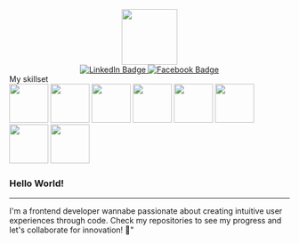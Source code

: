 <div id="header" align="center">
  <img src="https://media.giphy.com/media/M9gbBd9nbDrOTu1Mqx/giphy.gif" width="100"/>
  <div id="badges">
  <a href="https://www.linkedin.com/in/aiur-t-09779019b/">
    <img src="https://img.shields.io/badge/LinkedIn-blue?style=for-the-badge&logo=linkedin&logoColor=white" alt="LinkedIn Badge"/>
  </a>
  <a href="https://www.facebook.com/profile.php?id=100010285038106">
    <img src="https://img.shields.io/badge/Facebook-blue?style=for-the-badge&logo=youtube&logoColor=white" alt="Facebook Badge"/>
  </a>
</div>
</div>
My skillset
<div>
  <img width="70" src="https://upload.wikimedia.org/wikipedia/commons/9/99/Unofficial_JavaScript_logo_2.svg"/>
  <img width="70" src="https://upload.wikimedia.org/wikipedia/commons/9/96/Sass_Logo_Color.svg"/>
  <img width="70" src="https://upload.wikimedia.org/wikipedia/commons/3/30/React_Logo_SVG.svg"/>
  <img width="70" src="https://upload.wikimedia.org/wikipedia/commons/6/61/HTML5_logo_and_wordmark.svg"/>
  <img width="70" src="https://upload.wikimedia.org/wikipedia/commons/6/62/CSS3_logo.svg"/>
  <img width="70" src="https://avatars.githubusercontent.com/u/18133?s=200&v=4"/>
  <img width="70" src="https://redux.js.org/img/redux.svg"/>
  <img width="70" src="https://upload.wikimedia.org/wikipedia/commons/3/33/Figma-logo.svg"/>
</div>

### Hello World! 
---
I'm a frontend developer wannabe passionate about creating intuitive user experiences through code. Check my repositories to see my progress and let's collaborate for innovation! 🚀"

<!--
**mighty-mite/mighty-mite** is a ✨ _special_ ✨ repository because its `README.md` (this file) appears on your GitHub profile.

Here are some ideas to get you started:

- 🔭 I’m currently working on ...
- 🌱 I’m currently learning ...
- 👯 I’m looking to collaborate on ...
- 🤔 I’m looking for help with ...
- 💬 Ask me about ...
- 📫 How to reach me: ...
- 😄 Pronouns: ...
- ⚡ Fun fact: ...
-->
